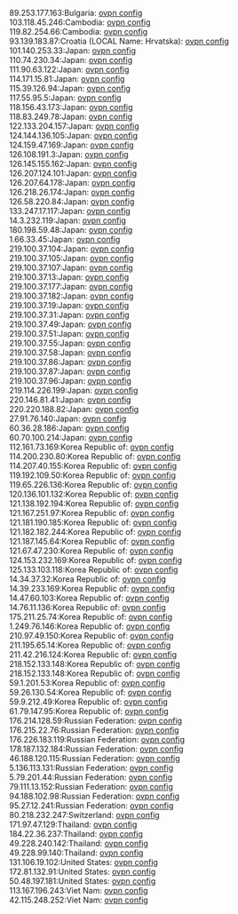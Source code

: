 89.253.177.163:Bulgaria: [ovpn config](vpn/89_253_177_163.ovpn)  
103.118.45.246:Cambodia: [ovpn config](vpn/103_118_45_246.ovpn)  
119.82.254.66:Cambodia: [ovpn config](vpn/119_82_254_66.ovpn)  
93.139.183.87:Croatia (LOCAL Name: Hrvatska): [ovpn config](vpn/93_139_183_87.ovpn)  
101.140.253.33:Japan: [ovpn config](vpn/101_140_253_33.ovpn)  
110.74.230.34:Japan: [ovpn config](vpn/110_74_230_34.ovpn)  
111.90.63.122:Japan: [ovpn config](vpn/111_90_63_122.ovpn)  
114.171.15.81:Japan: [ovpn config](vpn/114_171_15_81.ovpn)  
115.39.126.94:Japan: [ovpn config](vpn/115_39_126_94.ovpn)  
117.55.95.5:Japan: [ovpn config](vpn/117_55_95_5.ovpn)  
118.156.43.173:Japan: [ovpn config](vpn/118_156_43_173.ovpn)  
118.83.249.78:Japan: [ovpn config](vpn/118_83_249_78.ovpn)  
122.133.204.157:Japan: [ovpn config](vpn/122_133_204_157.ovpn)  
124.144.136.105:Japan: [ovpn config](vpn/124_144_136_105.ovpn)  
124.159.47.169:Japan: [ovpn config](vpn/124_159_47_169.ovpn)  
126.108.191.3:Japan: [ovpn config](vpn/126_108_191_3.ovpn)  
126.145.155.162:Japan: [ovpn config](vpn/126_145_155_162.ovpn)  
126.207.124.101:Japan: [ovpn config](vpn/126_207_124_101.ovpn)  
126.207.64.178:Japan: [ovpn config](vpn/126_207_64_178.ovpn)  
126.218.26.174:Japan: [ovpn config](vpn/126_218_26_174.ovpn)  
126.58.220.84:Japan: [ovpn config](vpn/126_58_220_84.ovpn)  
133.247.17.117:Japan: [ovpn config](vpn/133_247_17_117.ovpn)  
14.3.232.119:Japan: [ovpn config](vpn/14_3_232_119.ovpn)  
180.198.59.48:Japan: [ovpn config](vpn/180_198_59_48.ovpn)  
1.66.33.45:Japan: [ovpn config](vpn/1_66_33_45.ovpn)  
219.100.37.104:Japan: [ovpn config](vpn/219_100_37_104.ovpn)  
219.100.37.105:Japan: [ovpn config](vpn/219_100_37_105.ovpn)  
219.100.37.107:Japan: [ovpn config](vpn/219_100_37_107.ovpn)  
219.100.37.13:Japan: [ovpn config](vpn/219_100_37_13.ovpn)  
219.100.37.177:Japan: [ovpn config](vpn/219_100_37_177.ovpn)  
219.100.37.182:Japan: [ovpn config](vpn/219_100_37_182.ovpn)  
219.100.37.19:Japan: [ovpn config](vpn/219_100_37_19.ovpn)  
219.100.37.31:Japan: [ovpn config](vpn/219_100_37_31.ovpn)  
219.100.37.49:Japan: [ovpn config](vpn/219_100_37_49.ovpn)  
219.100.37.51:Japan: [ovpn config](vpn/219_100_37_51.ovpn)  
219.100.37.55:Japan: [ovpn config](vpn/219_100_37_55.ovpn)  
219.100.37.58:Japan: [ovpn config](vpn/219_100_37_58.ovpn)  
219.100.37.86:Japan: [ovpn config](vpn/219_100_37_86.ovpn)  
219.100.37.87:Japan: [ovpn config](vpn/219_100_37_87.ovpn)  
219.100.37.96:Japan: [ovpn config](vpn/219_100_37_96.ovpn)  
219.114.226.199:Japan: [ovpn config](vpn/219_114_226_199.ovpn)  
220.146.81.41:Japan: [ovpn config](vpn/220_146_81_41.ovpn)  
220.220.188.82:Japan: [ovpn config](vpn/220_220_188_82.ovpn)  
27.91.76.140:Japan: [ovpn config](vpn/27_91_76_140.ovpn)  
60.36.28.186:Japan: [ovpn config](vpn/60_36_28_186.ovpn)  
60.70.100.214:Japan: [ovpn config](vpn/60_70_100_214.ovpn)  
112.161.73.169:Korea Republic of: [ovpn config](vpn/112_161_73_169.ovpn)  
114.200.230.80:Korea Republic of: [ovpn config](vpn/114_200_230_80.ovpn)  
114.207.40.155:Korea Republic of: [ovpn config](vpn/114_207_40_155.ovpn)  
119.192.109.50:Korea Republic of: [ovpn config](vpn/119_192_109_50.ovpn)  
119.65.226.136:Korea Republic of: [ovpn config](vpn/119_65_226_136.ovpn)  
120.136.101.132:Korea Republic of: [ovpn config](vpn/120_136_101_132.ovpn)  
121.138.192.194:Korea Republic of: [ovpn config](vpn/121_138_192_194.ovpn)  
121.167.251.97:Korea Republic of: [ovpn config](vpn/121_167_251_97.ovpn)  
121.181.190.185:Korea Republic of: [ovpn config](vpn/121_181_190_185.ovpn)  
121.182.182.244:Korea Republic of: [ovpn config](vpn/121_182_182_244.ovpn)  
121.187.145.64:Korea Republic of: [ovpn config](vpn/121_187_145_64.ovpn)  
121.67.47.230:Korea Republic of: [ovpn config](vpn/121_67_47_230.ovpn)  
124.153.232.169:Korea Republic of: [ovpn config](vpn/124_153_232_169.ovpn)  
125.133.103.118:Korea Republic of: [ovpn config](vpn/125_133_103_118.ovpn)  
14.34.37.32:Korea Republic of: [ovpn config](vpn/14_34_37_32.ovpn)  
14.39.233.169:Korea Republic of: [ovpn config](vpn/14_39_233_169.ovpn)  
14.47.60.103:Korea Republic of: [ovpn config](vpn/14_47_60_103.ovpn)  
14.76.11.136:Korea Republic of: [ovpn config](vpn/14_76_11_136.ovpn)  
175.211.25.74:Korea Republic of: [ovpn config](vpn/175_211_25_74.ovpn)  
1.249.76.146:Korea Republic of: [ovpn config](vpn/1_249_76_146.ovpn)  
210.97.49.150:Korea Republic of: [ovpn config](vpn/210_97_49_150.ovpn)  
211.195.65.14:Korea Republic of: [ovpn config](vpn/211_195_65_14.ovpn)  
211.42.216.124:Korea Republic of: [ovpn config](vpn/211_42_216_124.ovpn)  
218.152.133.148:Korea Republic of: [ovpn config](vpn/218_152_133_148.ovpn)  
218.152.133.148:Korea Republic of: [ovpn config](vpn/218_152_133_148.ovpn)  
59.1.201.53:Korea Republic of: [ovpn config](vpn/59_1_201_53.ovpn)  
59.26.130.54:Korea Republic of: [ovpn config](vpn/59_26_130_54.ovpn)  
59.9.212.49:Korea Republic of: [ovpn config](vpn/59_9_212_49.ovpn)  
61.79.147.95:Korea Republic of: [ovpn config](vpn/61_79_147_95.ovpn)  
176.214.128.59:Russian Federation: [ovpn config](vpn/176_214_128_59.ovpn)  
176.215.22.76:Russian Federation: [ovpn config](vpn/176_215_22_76.ovpn)  
176.226.183.119:Russian Federation: [ovpn config](vpn/176_226_183_119.ovpn)  
178.187.132.184:Russian Federation: [ovpn config](vpn/178_187_132_184.ovpn)  
46.188.120.115:Russian Federation: [ovpn config](vpn/46_188_120_115.ovpn)  
5.136.113.131:Russian Federation: [ovpn config](vpn/5_136_113_131.ovpn)  
5.79.201.44:Russian Federation: [ovpn config](vpn/5_79_201_44.ovpn)  
79.111.13.152:Russian Federation: [ovpn config](vpn/79_111_13_152.ovpn)  
94.188.102.98:Russian Federation: [ovpn config](vpn/94_188_102_98.ovpn)  
95.27.12.241:Russian Federation: [ovpn config](vpn/95_27_12_241.ovpn)  
80.218.232.247:Switzerland: [ovpn config](vpn/80_218_232_247.ovpn)  
171.97.47.129:Thailand: [ovpn config](vpn/171_97_47_129.ovpn)  
184.22.36.237:Thailand: [ovpn config](vpn/184_22_36_237.ovpn)  
49.228.240.142:Thailand: [ovpn config](vpn/49_228_240_142.ovpn)  
49.228.99.140:Thailand: [ovpn config](vpn/49_228_99_140.ovpn)  
131.106.19.102:United States: [ovpn config](vpn/131_106_19_102.ovpn)  
172.81.132.91:United States: [ovpn config](vpn/172_81_132_91.ovpn)  
50.48.197.181:United States: [ovpn config](vpn/50_48_197_181.ovpn)  
113.167.196.243:Viet Nam: [ovpn config](vpn/113_167_196_243.ovpn)  
42.115.248.252:Viet Nam: [ovpn config](vpn/42_115_248_252.ovpn)  
